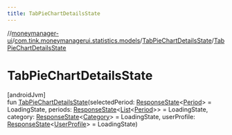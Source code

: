 ```yaml
---
title: TabPieChartDetailsState
---
```

//[moneymanager-ui](../../../index.html)/[com.tink.moneymanagerui.statistics.models](../index.html)/[TabPieChartDetailsState](index.html)/[TabPieChartDetailsState](-tab-pie-chart-details-state.html)



# TabPieChartDetailsState



[androidJvm]\
fun [TabPieChartDetailsState](-tab-pie-chart-details-state.html)(selectedPeriod: [ResponseState](../../com.tink.service.network/-response-state/index.html)&lt;[Period](../../com.tink.model.time/-period/index.html)&gt; = LoadingState, periods: [ResponseState](../../com.tink.service.network/-response-state/index.html)&lt;[List](https://kotlinlang.org/api/latest/jvm/stdlib/kotlin.collections/-list/index.html)&lt;[Period](../../com.tink.model.time/-period/index.html)&gt;&gt; = LoadingState, category: [ResponseState](../../com.tink.service.network/-response-state/index.html)&lt;[Category](../../com.tink.model.category/-category/index.html)&gt; = LoadingState, userProfile: [ResponseState](../../com.tink.service.network/-response-state/index.html)&lt;[UserProfile](../../com.tink.model.user/-user-profile/index.html)&gt; = LoadingState)




